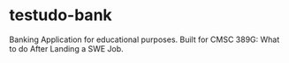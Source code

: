 # testudo-bank
Banking Application for educational purposes. Built for CMSC 389G: What to do After Landing a SWE Job.
